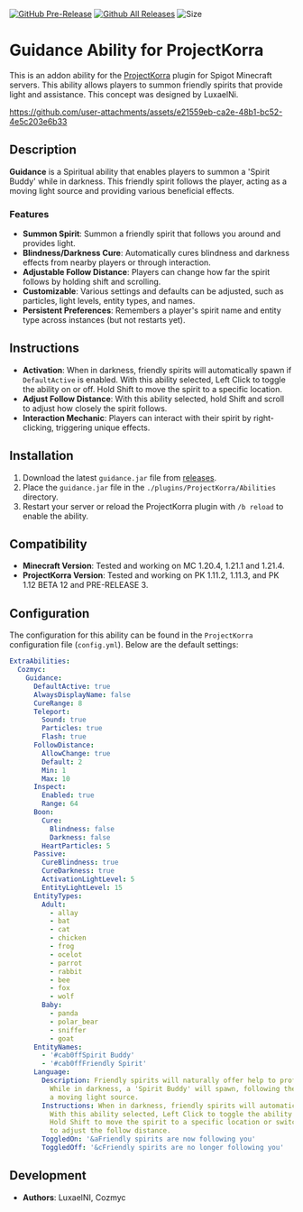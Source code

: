 [![GitHub Pre-Release](https://img.shields.io/github/release-pre/CozmycDev/PK-Guidance.svg)](https://github.com/CozmycDev/PK-Guidance/releases)
[![Github All Releases](https://img.shields.io/github/downloads/CozmycDev/PK-Guidance/total.svg)](https://github.com/CozmycDev/PK-Guidance/releases)
![Size](https://img.shields.io/github/repo-size/CozmycDev/PK-Guidance.svg)

# Guidance Ability for ProjectKorra

This is an addon ability for the [ProjectKorra](https://projectkorra.com/) plugin for Spigot Minecraft servers. This ability allows players to summon friendly spirits that provide light and assistance. 
This concept was designed by LuxaelNi.

https://github.com/user-attachments/assets/e21559eb-ca2e-48b1-bc52-4e5c203e6b33

## Description

**Guidance** is a Spiritual ability that enables players to summon a 'Spirit Buddy' while in darkness. This friendly spirit follows the player, acting as a moving light source and providing various beneficial effects.

### Features

- **Summon Spirit**: Summon a friendly spirit that follows you around and provides light.
- **Blindness/Darkness Cure**: Automatically cures blindness and darkness effects from nearby players or through interaction.
- **Adjustable Follow Distance**: Players can change how far the spirit follows by holding shift and scrolling.
- **Customizable**: Various settings and defaults can be adjusted, such as particles, light levels, entity types, and names.
- **Persistent Preferences**: Remembers a player's spirit name and entity type across instances (but not restarts yet).

## Instructions

- **Activation**: When in darkness, friendly spirits will automatically spawn if `DefaultActive` is enabled. With this ability selected, Left Click to toggle the ability on or off. Hold Shift to move the spirit to a specific location.
- **Adjust Follow Distance**: With this ability selected, hold Shift and scroll to adjust how closely the spirit follows.
- **Interaction Mechanic**: Players can interact with their spirit by right-clicking, triggering unique effects.

## Installation

1. Download the latest `guidance.jar` file from [releases](https://github.com/CozmycDev/PK-Guidance/releases).
2. Place the `guidance.jar` file in the `./plugins/ProjectKorra/Abilities` directory.
3. Restart your server or reload the ProjectKorra plugin with `/b reload` to enable the ability.

## Compatibility

- **Minecraft Version**: Tested and working on MC 1.20.4, 1.21.1 and 1.21.4.
- **ProjectKorra Version**: Tested and working on PK 1.11.2, 1.11.3, and PK 1.12 BETA 12 and PRE-RELEASE 3.

## Configuration

The configuration for this ability can be found in the `ProjectKorra` configuration file (`config.yml`). Below are the default settings:

```yaml
ExtraAbilities:
  Cozmyc:
    Guidance:
      DefaultActive: true
      AlwaysDisplayName: false
      CureRange: 8
      Teleport:
        Sound: true
        Particles: true
        Flash: true
      FollowDistance:
        AllowChange: true
        Default: 2
        Min: 1
        Max: 10
      Inspect:
        Enabled: true
        Range: 64
      Boon:
        Cure:
          Blindness: false
          Darkness: false
        HeartParticles: 5
      Passive:
        CureBlindness: true
        CureDarkness: true
        ActivationLightLevel: 5
        EntityLightLevel: 15
      EntityTypes:
        Adult:
          - allay
          - bat
          - cat
          - chicken
          - frog
          - ocelot
          - parrot
          - rabbit
          - bee
          - fox
          - wolf
        Baby:
          - panda
          - polar_bear
          - sniffer
          - goat
      EntityNames:
        - '#cab0ffSpirit Buddy'
        - '#cab0ffFriendly Spirit'
      Language:
        Description: Friendly spirits will naturally offer help to proficient airbenders.
          While in darkness, a 'Spirit Buddy' will spawn, following the player as
          a moving light source.
        Instructions: When in darkness, friendly spirits will automatically spawn.
          With this ability selected, Left Click to toggle the ability on or off.
          Hold Shift to move the spirit to a specific location or switch item slots
          to adjust the follow distance.
        ToggledOn: '&aFriendly spirits are now following you'
        ToggledOff: '&cFriendly spirits are no longer following you'
```

## Development

- **Authors**: LuxaelNI, Cozmyc
